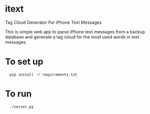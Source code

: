itext
=====

Tag Cloud Generator For iPhone Text Messages

This is simple web app to parse iPhone text messages from a backup database and generate a tag cloud for the most used words in text messages.


To set up
=========
```
  pip install -r requirements.txt
```

To run
=========
```
  ./server.py
```
